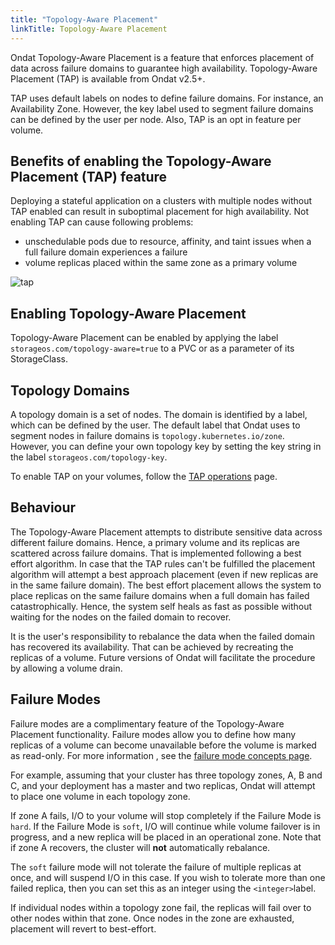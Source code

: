 ```yaml
---
title: "Topology-Aware Placement"
linkTitle: Topology-Aware Placement
---
```


Ondat Topology-Aware Placement is a feature that enforces placement of data
across failure domains to guarantee high availability. Topology-Aware Placement
(TAP) is available from Ondat v2.5+.

TAP uses default labels on nodes to define failure domains. For instance, an
Availability Zone. However, the key label used to segment failure domains can
be defined by the user per node. Also, TAP is an opt in feature per volume.

## Benefits of enabling the Topology-Aware Placement (TAP) feature

Deploying a stateful application on a clusters with multiple nodes without TAP
enabled can result in suboptimal placement for high availability. Not enabling
TAP can cause following problems:

* unschedulable pods due to resource, affinity, and taint issues when a full
  failure domain experiences a failure
* volume replicas placed within the same zone as a primary volume

![tap](/images/docs/concepts/tap.png)

## Enabling Topology-Aware Placement

Topology-Aware Placement can be enabled by applying the label
`storageos.com/topology-aware=true` to a PVC or as a parameter of its
StorageClass.

## Topology Domains

A topology domain is a set of nodes. The domain is identified by a label, which
can be defined by the user. The default label that Ondat uses to segment nodes
in failure domains is `topology.kubernetes.io/zone`. However, you can define
your own topology key by setting the key string in the label
`storageos.com/topology-key`.

To enable TAP on your volumes, follow the
[TAP operations](/docs/operations/tap) page.

## Behaviour

The Topology-Aware Placement attempts to distribute sensitive data across
different failure domains. Hence, a primary volume and its replicas are
scattered across failure domains. That is implemented following a best effort
algorithm. In case that the TAP rules can't be fulfilled the placement
algorithm will attempt a best approach placement (even if new replicas
are in the same failure domain).
The best effort placement allows the system to place replicas on the same
failure domains when a full domain has failed catastrophically. Hence, the
system self heals as fast as possible without waiting for the nodes on the
failed domain to recover.

It is the user's responsibility to rebalance the data when the failed domain
has recovered its availability. That can be achieved by recreating the replicas
of a volume. Future versions of Ondat will facilitate the procedure by allowing
a volume drain.

## Failure Modes

Failure modes are a complimentary feature of the Topology-Aware Placement
functionality. Failure modes allow you to define how many replicas of a volume
can become unavailable before the volume is marked as read-only. For more
information , see the
[failure mode concepts page](/docs/features/replication#failure-modes).

For example, assuming that your cluster has three topology zones, A, B and C,
and your deployment has a master and two replicas, Ondat will attempt to
place one volume in each topology zone.

If zone A fails, I/O to your volume will stop completely if the Failure Mode is
`hard`. If the Failure Mode is `soft`, I/O will continue while volume failover
is in progress, and a new replica will be placed in an operational zone. Note
that if zone A recovers, the cluster will **not** automatically rebalance.

The `soft` failure mode will not tolerate the failure of multiple replicas at
once, and will suspend I/O in this case. If you wish to tolerate more than one
failed replica, then you can set this as an integer using the `<integer>`label.

If individual nodes within a topology zone fail, the replicas will fail over to
other nodes within that zone. Once nodes in the zone are exhausted, placement
will revert to best-effort.
